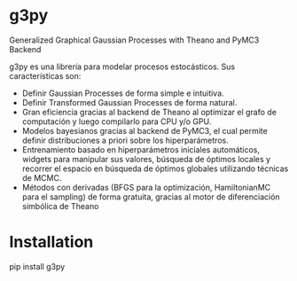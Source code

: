 # g3py
Generalized Graphical Gaussian Processes with Theano and PyMC3 Backend

g3py es una librería para modelar procesos estocásticos. Sus características son:
* Definir Gaussian Processes de forma simple e intuitiva.
* Definir Transformed Gaussian Processes de forma natural.
* Gran eficiencia gracias al backend de Theano al optimizar el grafo de computación y luego compilarlo para CPU y/o GPU.
* Modelos bayesianos gracias al backend de PyMC3, el cual permite definir distribuciones a priori sobre los hiperparámetros.
* Entrenamiento basado en hiperparámetros iniciales automáticos, widgets para manipular sus valores,
búsqueda de óptimos locales y recorrer el espacio en búsqueda de óptimos globales utilizando técnicas de MCMC.
* Métodos con derivadas (BFGS para la optimización, HamiltonianMC para el sampling) de forma gratuita, gracias al motor de diferenciación simbólica de Theano

# Installation
pip install g3py